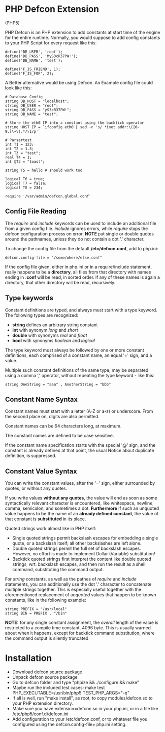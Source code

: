 PHP Defcon Extension
====================

(PHP5)

PHP Defcon is an PHP extension to add constants at start time of the engine for the entire runtime.
Normally, you would suppose to add config constants to your PHP Script for every request like this:

	define('DB_USER', 'root');
	define('DB_PASS', 'MyS3cR37PW!');
	define('DB_NAME', 'test');

	define('F_IS_FRIEND', 1);
	define('F_IS_FOF', 2);

A Better alternative would be using Defcon. An Example config file could look like this:

	# Database Config
	string DB_HOST = "localhost";
	string DB_USER = "root";
	string DB_PASS = "yS3cR37PW!";
	string DB_NAME = "test";

	# Store the eth0 IP into a constant using the backtick operator
	string HOST_IP = `ifconfig eth0 | sed -n 's/ *inet addr:\([0-9.]\+\).*/\1/p'`

	# Parsertest
	int T1 = 123;
	int T2 = 1.3;
	int T3 = "test";
	real T4 = 1;
	int @T3 = "toast";

	string T5 = hello # should work too

	logical T6 = true;
	logical T7 = false;
	logical T8 = 234;

	require '/var/admin/defcon.global.conf'

Config File Reading
-------------------

The *require* and *include* keywords can be used to include an additional
file from a given config file. *include* ignores errors, while *require*
stops the defcon configuration process on error. **NOTE** put single or double
quotes around the pathnames, unless they do not contain a dot '.' character.

To change the config file from the default **/etc/defcon.conf**, add to php.ini:

	defcon.config-file = "/some/where/else.conf"

If the config file given, either in php.ini or in a require/include
statement, really happens to be a **directory**, all files from that
directory with names ending in **.conf** will be read, in sorted order.
If any of these names is again a directory, that other directory
will be read, recursively.

Type keywords
-------------

Constant definitions are typed, and always must start with a type keyword.
The following types are recognized:

* **string** defines an arbitrary string constant
* **int** with synonym *long* and *short*
* **double** with synonyms *real* and *float*
* **bool** with synonyms *boolean* and *logical*

The type keyword must always be followed by one or more constant
definitions, each comprised of a constant name, an equal '=' sign,
and a value.

Multiple such constant definitions of the same type,
may be separated using a comma ',' operator, without repeating
the type keyword - like this:

	string OneString = "aaa" , AnotherString = "bbb"

Constant Name Syntax
--------------------

Constant names must start with a letter (A-Z or a-z) or underscore.
From the second place on, digits are also permitted.

Constant names can be 64 characters long, at maximum.

The constant names are defined to be case sensitive.

If the constant name specification starts with the special '@' sign,
and the constant is already defined at that point, the usual Notice
about duplicate definition, is suppressed.

Constant Value Syntax
---------------------

You can write the constant values, after the '=' sign, either surrounded
by quotes, or without any quotes.

If you write values **without any quotes**, the value will end as soon as some
syntactically relevant character is encountered, like whitespace, newline,
comma, semicolon, and sometimes a dot. **Furthermore** if such an unquoted
value happens to be the name of an **already defined constant**, the value
of that constant is **substituted** in its place.

Quoted strings work almost like in PHP itself:

* Single quoted strings permit backslash escapes for embedding a single quote,
  or a backslash itself; all other backslashes are left alone.
* Double quoted strings permit the full set of backslash escapes.
  However, no effort is made to implement Dollar (Variable) substitution!
* Backtick quoted strings first interpret the content like double quoted
  strings, wrt. backslash escapes, and then run the result as a shell
  command, substituting the command output.

For *string* constants, as well as the pathes of *require* and *include*
statements, you can additionally use the dot '.' character to concatenate
multiple strings together. This is especially useful together with the
aforementioned replacement of *unquoted* values that happen to be known
constants, like in the following example:

	string PREFIX = "/usr/local"
	string BIN = PREFIX . "/bin"

**NOTE:** for any single constant assignment, the *overall* length of
the value is restricted to a compile time constant, 4096 byte. This is
usually warned about when it happens, except for backtick command
substitution, where the command output is silently truncated.

Installation
============

* Download defcon source package
* Unpack defcon source package
* Go to defcon folder and type "phpize && ./configure && make"
* Maybe run the included test cases:
	make test PHP_EXECUTABLE=/usr/bin/php5 TEST_PHP_ARGS="-q"
* If all is well, run "make install", as root, to copy modules/defcon.so
  to your PHP extension directory.
* Make sure you have extension=defcon.so in your php.ini, or in a file
  like /etc/php5/conf.d/defcon.ini
* Add configuration to your /etc/defcon.conf, or to whatever file
  you configured using the defcon.config-file= php.ini setting.

